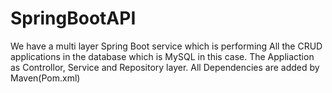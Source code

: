 # SpringBootAPI
We have a multi layer Spring Boot service which is performing 
All the CRUD applications in the database which is MySQL in this case.
The Appliaction as Controllor, Service and Repository layer.
All Dependencies are added by Maven(Pom.xml)

